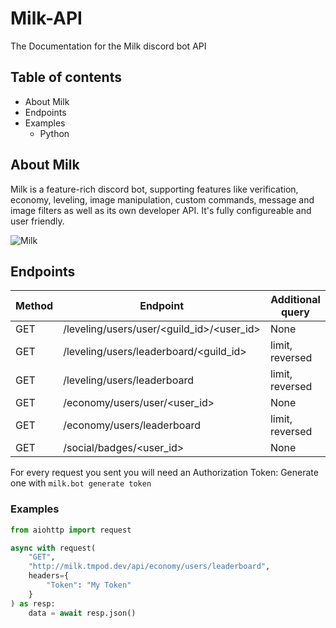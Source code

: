 # Milk-API
The Documentation for the Milk discord bot API

## Table of contents
* About Milk
* Endpoints
* Examples
  * Python
 
 
 ## About Milk
 Milk is a feature-rich discord bot, supporting features like verification, economy, leveling, image manipulation, custom commands, message and image filters as well as its own developer API. It's fully configureable and user friendly.

![Milk](https://cdn.discordapp.com/attachments/339112602867204097/793157816327602206/b4c41895986e598e443e8d99a500e48b.png)

## Endpoints
Method | Endpoint | Additional query
-------|----------|------------------
GET | /leveling/users/user/<guild_id>/<user_id> | None
GET | /leveling/users/leaderboard/<guild_id> | limit, reversed
GET | /leveling/users/leaderboard | limit, reversed
GET | /economy/users/user/<user_id> | None
GET | /economy/users/leaderboard | limit, reversed
GET | /social/badges/<user_id> | None

For every request you sent you will need an Authorization Token:
Generate one with `milk.bot generate token`

### Examples

```py
from aiohttp import request

async with request(
    "GET",
    "http://milk.tmpod.dev/api/economy/users/leaderboard",
    headers={
        "Token": "My Token"
    }
) as resp:
    data = await resp.json()
```
